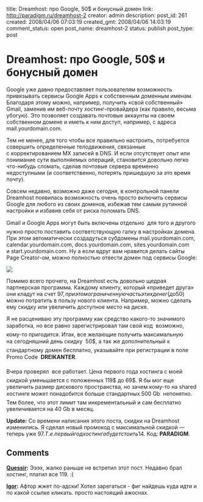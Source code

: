 title: Dreamhost: про Google, 50$ и бонусный домен
link: http://paradigm.ru/dreamhost-2
creator: admin
description: 
post_id: 261
created: 2008/04/06 07:03:19
created_gmt: 2008/04/06 14:03:19
comment_status: open
post_name: dreamhost-2
status: publish
post_type: post

# Dreamhost: про Google, 50$ и бонусный домен

Google уже давно предоставляет пользователям возможность привязывать сервисы Google Apps к собственным доменным именам. Благодаря этому можно, например, получить «свой собственный» Gmail, заменив им веб-почту хостинг-провайдера (как правило, весьма убогую). Это позволяет создавать почтовые аккаунты на своем собственном домене и иметь к ним доступ, например, с адреса mail.yourdomain.com.

Тем не менее, для того чтобы все правильно настроить, потребуется совершить определенные телодвижения, связанные с корректированием MX записей в DNS. И если отсутствует опыт или понимание сути выполняемых операций, становится довольно легко что-нибудь сломать, сделав почтовые сервера временно недоступными (и соответственно, потерять пришедшую за это время почту).

Совсем недавно, возможно даже сегодня, в контрольной панели Dreamhost появилась возможность очень просто включить сервисы Google для любого из своих доменов, избежав тем самым рутинной настройки и избавив себя от риска поломать DNS.

Gmail и Google Apps могут быть включены отдельно  для того и другого нужно просто поставить соответствующую галку в настройках домена. При этом автоматически создадуться субдомены mail.yourdomain.com, calendar.yourdomain.com, docs.yourdomain.com, sites.yourdomain.com и start.yourdomain.com. Ну а если вдруг вам нравится делать сайты Page Creator-ом, можно полностью отвести домен под сервисы Google:

[![](/;-\)/2008/04/dreamhost-google-services.png)](http://paradigm.ru/;-\)/2008/04/dreamhost-google-services.png)

Помимо всего прочего, на Dreamhost есть довольно щедрая партнерская программа. Каждому клиенту, который «приведет друга» они кладут на счет 97$, при этом ограниченную часть этих денег (до 50$) можно потратить в пользу нового клиента. Например, можно сделать ему скидку или увеличить доступное место на диске.

Я не расцениваю эту программу как средство какого-то значимого заработка, но все равно зарегистрировал там свой код  возможно, кому-то пригодится. Итак, все желающие получить максимальную на сегодняшний день скидку  50$, а так же дополнительный к стандартному домен бесплатно, указывайте при регистрации в поле Promo Code  **DREIKANTER**.

Вчера проверял  все работает. Цена первого года хостинга с моей скидкой уменьшается с положенных 119$ до 69$. Я бы мог еще увеличить размер дискового пространства, но зачем кому-то на shared хостинге может понадобится больше стандартных 500 Gb  непонятно. Тем более, что этот лимит там инкрементальный и сам бесплатно увеличивается на 40 Gb в месяц.

**Update:** Со времени написания этого поста, скидки на Dreamhost изменились. Я сделал новый промокод с максимальной скидкой — теперь уже 97$. Т. е. первый год хостинга будет стоить 14$. Код: **PARADIGM**.

## Comments

**[Quessir](#3197 "2008/10/11 16:52:05"):** Эээх, жалко раньше не встретил этот пост. Недавно брал хостинг, платил все 119. :(

**[Igor](#45723 "2010/05/31 21:05:47"):** Афтор жжет по-адски! Хотел зарегаться - фиг найдешь куда идти и по какой ссылке кликать. просто настоящий ажоснах.


